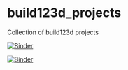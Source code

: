 # build123d_projects
Collection of build123d projects

[![Binder](https://mybinder.org/badge_logo.svg)](https://mybinder.org/v2/gh/Mootch/build123d_projects/HEAD)

[![Binder](https://mybinder.org/badge_logo.svg)](https://mybinder.org/v2/gh/Mootch/build123d_binder_env/main?urlpath=git-pull%3Frepo%3Dhttps%253A%252F%252Fgithub.com%252FMootch%252Fbuild123d_projects%26urlpath%3Dlab%252Ftree%252Fbuild123d_projects%252F%26branch%3Dmain)
